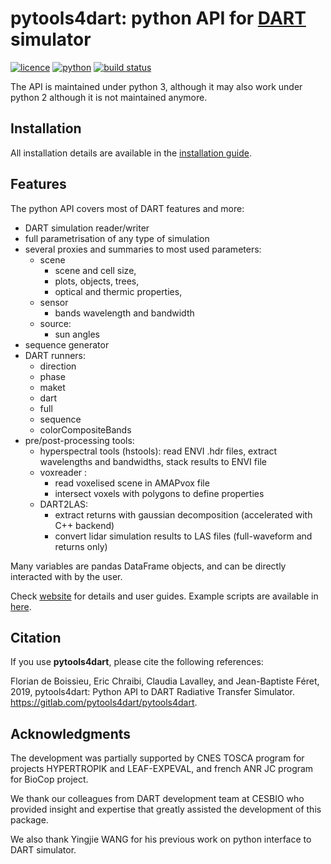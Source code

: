 # pytools4dart: python API for [DART](http://www.cesbio.ups-tlse.fr/dart/index.php#/) simulator

[![licence](https://img.shields.io/badge/Licence-GPL--3-blue.svg)](https://www.r-project.org/Licenses/GPL-3)
[![python](https://img.shields.io/badge/Python-3-blue.svg)](https://www.python.org)
[![build status](https://gitlab.com/pytools4dart/pytools4dart/badges/master/pipeline.svg)](https://gitlab.com/pytools4dart/pytools4dart/pipelines/latest)

The API is maintained under python 3, although it may also work under python 2 although it is not maintained anymore.

## Installation

All installation details are available in the 
[installation guide](https://pytools4dart.gitlab.io/pytools4dart/docs/user_guides/00_installation/).

## Features

The python API covers most of DART features and more:

- DART simulation reader/writer
- full parametrisation of any type of simulation
- several proxies and summaries to most used parameters:
    - scene 
        - scene and cell size, 
        - plots, objects, trees, 
        - optical and thermic properties,
    - sensor
        - bands wavelength and bandwidth
    - source:
        - sun angles
- sequence generator
- DART runners:
    - direction
    - phase
    - maket
    - dart
    - full
    - sequence
    - colorCompositeBands
- pre/post-processing tools:
    - hyperspectral tools (hstools): read ENVI .hdr files, extract wavelengths and bandwidths, stack results to ENVI file
    - voxreader :
        - read voxelised scene in AMAPvox file
        - intersect voxels with polygons to define properties
    - DART2LAS: 
        - extract returns with gaussian decomposition (accelerated with C++ backend)
        - convert lidar simulation results to LAS files (full-waveform and returns only)
        
Many variables are pandas DataFrame objects, and can be directly 
interacted with by the user.        

Check [website](https://pytools4dart.gitlab.io/pytools4dart) for details and user guides.
Example scripts are available in [here](https://gitlab.com/pytools4dart/pytools4dart/tree/master/pytools4dart/examples).

## Citation

If you use __pytools4dart__, please cite the following references:

Florian de Boissieu, Eric Chraibi, Claudia Lavalley, and Jean-Baptiste Féret, 2019, 
pytools4dart: Python API to DART Radiative Transfer Simulator. https://gitlab.com/pytools4dart/pytools4dart.


## Acknowledgments

The development was partially supported by CNES TOSCA program for projects HYPERTROPIK and LEAF-EXPEVAL,
and french ANR JC program for BioCop project. 

We thank our colleagues from DART development team at CESBIO
who provided insight and expertise
that greatly assisted the development of this package.

We also thank Yingjie WANG for his previous work on python interface to DART simulator. 
